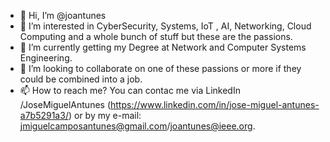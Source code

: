 - 👋 Hi, I’m @joantunes
- 👀 I’m interested in CyberSecurity, Systems, IoT , AI, Networking, Cloud Computing and a whole bunch of stuff but these are the passions.
- 🌱 I’m currently getting my Degree at Network and Computer Systems Engineering.
- 💞️ I’m looking to collaborate on one of these passions or more if they could be combined into a job.
- 📫 How to reach me? You can contac me via LinkedIn /JoseMiguelAntunes (https://www.linkedin.com/in/jose-miguel-antunes-a7b5291a3/) or by my e-mail: jmiguelcamposantunes@gmail.com/joantunes@ieee.org.

<!---
joantunes/joantunes is a ✨ special ✨ because this is where i post the most relevant projects on my ongoing life.
--->
